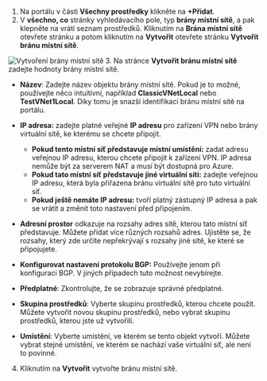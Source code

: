 1. Na portálu v části **Všechny prostředky** klikněte na **+Přidat**.
2. V **všechno, co** stránky vyhledávacího pole, typ **brány místní sítě**, a pak klepněte na vrátí seznam prostředků. Kliknutím na **Brána místní sítě** otevřete stránku a potom kliknutím na **Vytvořit** otevřete stránku **Vytvořit bránu místní sítě**.

  ![Vytvoření brány místní sítě](./media/vpn-gateway-add-lng-rm-portal-include/lng.png)
3. Na stránce **Vytvořit bránu místní sítě** zadejte hodnoty brány místní sítě.

  - **Název**: Zadejte název objektu brány místní sítě. Pokud je to možné, používejte něco intuitivní, například **ClassicVNetLocal** nebo **TestVNet1Local**. Díky tomu je snazší identifikaci bránu místní sítě na portálu.
  - **IP adresa:** zadejte platné veřejné **IP adresu** pro zařízení VPN nebo brány virtuální sítě, ke kterému se chcete připojit.

    * **Pokud tento místní síť představuje místní umístění:** zadat adresu veřejnou IP adresu, kterou chcete připojit k zařízení VPN. IP adresa nemůže být za serverem NAT a musí být dostupná pro Azure.
    * **Pokud tato místní síť představuje jiné virtuální síti:** zadejte veřejnou IP adresu, která byla přiřazena bránu virtuální sítě pro tuto virtuální síť.
    * **Pokud ještě nemáte IP adresu:** tvoří platný zástupný IP adresa a pak se vrátit a změnit toto nastavení před připojením.
  - **Adresní prostor** odkazuje na rozsahy adres sítě, kterou tato místní síť představuje. Můžete přidat více různých rozsahů adres. Ujistěte se, že rozsahy, který zde určíte nepřekrývají s rozsahy jiné sítě, ke které se připojujete.
  - **Konfigurovat nastavení protokolu BGP:** Používejte jenom při konfiguraci BGP. V jiných případech tuto možnost nevybírejte.
  - **Předplatné**: Zkontrolujte, že se zobrazuje správné předplatné.
  - **Skupina prostředků**: Vyberte skupinu prostředků, kterou chcete použít. Můžete vytvořit novou skupinu prostředků, nebo vybrat skupinu prostředků, kterou jste už vytvořili.
  - **Umístění**: Vyberte umístění, ve kterém se tento objekt vytvoří. Můžete vybrat stejné umístění, ve kterém se nachází vaše virtuální síť, ale není to povinné.
4. Kliknutím na **Vytvořit** vytvořte bránu místní sítě.